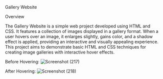 
Gallery Website

Overview

The Gallery Website is a simple web project developed using HTML and CSS. It features a collection of images displayed in a gallery format. When a user hovers over an image, it enlarges slightly, gains color, and a shadow effect is applied, providing an interactive and visually appealing experience. This project aims to demonstrate basic HTML and CSS techniques for creating image galleries with interactive hover effects.

Before Hovering:
![Screenshot (217)](https://github.com/neharikarout/Projects/assets/144371961/74b13084-464d-4f59-b9f8-510c2a67904b)

After Hovering:
![Screenshot (218)](https://github.com/neharikarout/Projects/assets/144371961/6db1f608-c524-4dda-9926-598d39ebf819)